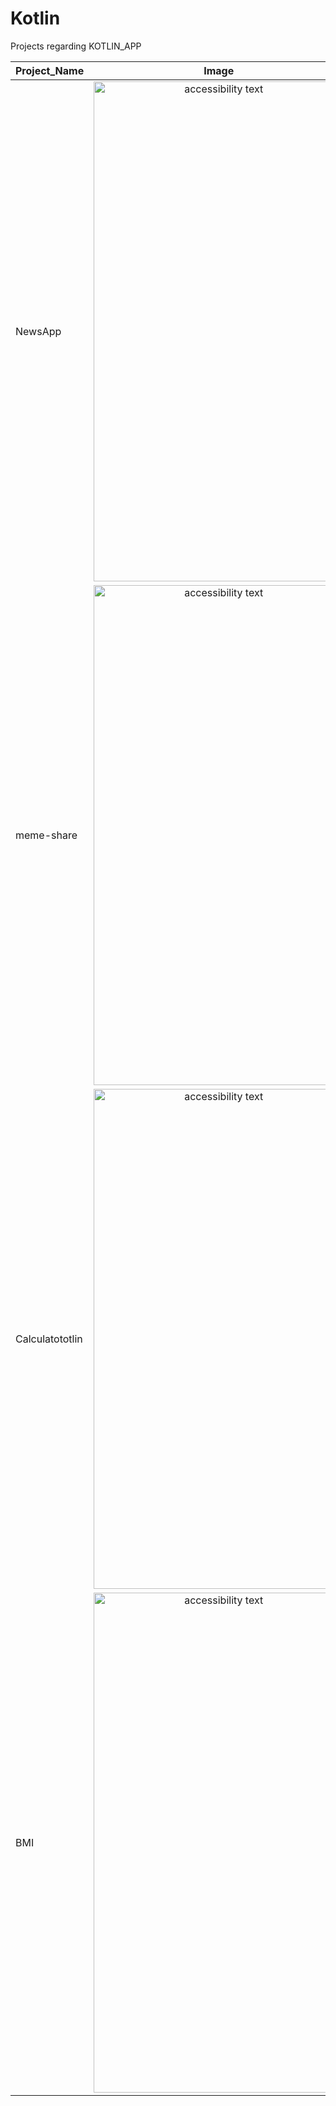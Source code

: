 # Kotlin
Projects regarding KOTLIN_APP


 





| Project_Name      | Image           |
| ------------- |:-------------:|
|   NewsApp    | <img src="https://user-images.githubusercontent.com/53565563/125567929-806d6001-fcf5-44e4-a66c-d3ca2fde27c0.png"  width="400" height="800" alt="accessibility text"> |
| meme-share      | <img src="https://user-images.githubusercontent.com/53565563/125599220-44184b33-3d62-436c-aa01-9f0240becac2.png"  width="400" height="800" alt="accessibility text">|
| Calculatototlin | <img src="https://user-images.githubusercontent.com/53565563/127012027-994bbf34-5da4-41b1-97d2-c8dacca24099.png"  width="400" height="800" alt="accessibility text">|
| BMI | <img src="https://user-images.githubusercontent.com/53565563/127767196-83d72289-8ca1-4951-bb6d-1ea3a1f7f30a.png"  width="400" height="800" alt="accessibility text">|
